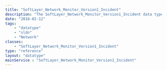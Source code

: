 ```yaml
---
title: "SoftLayer_Network_Monitor_Version1_Incident"
description: "The SoftLayer_Network_Monitor_Version1_Incident data type models a single virtual server or physical hardware network monitoring event. SoftLayer_Network_Monitor_Version1_Incidents are created when the SoftLayer monitoring system detects a service down on your hardware of virtual server. As the incident is resolved it's status changes from 'SERVICE FAILURE' to 'COMPLETED'. "
date: "2018-02-12"
tags:
    - "datatype"
    - "sldn"
    - "Network"
classes:
    - "SoftLayer_Network_Monitor_Version1_Incident"
type: "reference"
layout: "datatype"
mainService : "SoftLayer_Network_Monitor_Version1_Incident"
---
```

